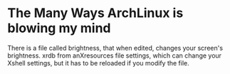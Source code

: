# The Many Ways ArchLinux is blowing my mind

There is a file called brightness, that when edited, changes your screen's brightness.
xrdb from anXresources file settings, which can change your Xshell settings, but it has to be reloaded if you modify the file.
